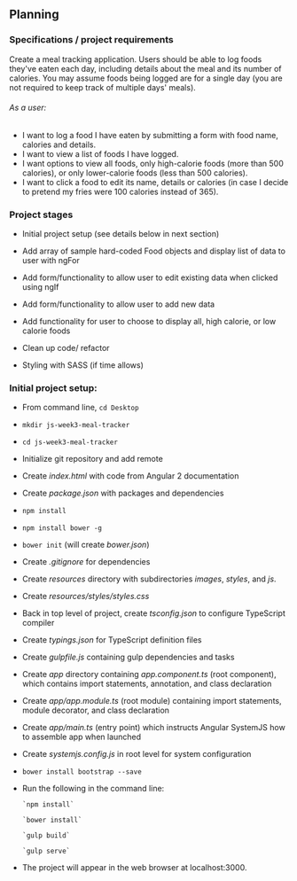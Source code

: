 ## Planning

### Specifications / project requirements

Create a meal tracking application. Users should be able to log foods they've eaten each day, including details about the meal and its number of calories. You may assume foods being logged are for a single day (you are not required to keep track of multiple days' meals).

###### As a user:
* I want to log a food I have eaten by submitting a form with food name, calories and details.
* I want to view a list of foods I have logged.
* I want options to view all foods, only high-calorie foods (more than 500 calories), or only lower-calorie foods (less than 500 calories).
* I want to click a food to edit its name, details or calories (in case I decide to pretend my fries were 100 calories instead of 365).


### Project stages

* Initial project setup (see details below in next section)

* Add array of sample hard-coded Food objects and display list of data to user with ngFor

* Add form/functionality to allow user to edit existing data when clicked using ngIf

* Add form/functionality to allow user to add new data

* Add functionality for user to choose to display all, high calorie, or low calorie foods

* Clean up code/ refactor

* Styling with SASS (if time allows)


###  Initial project setup:

* From command line, `cd Desktop`

* `mkdir js-week3-meal-tracker`

* `cd js-week3-meal-tracker`

* Initialize git repository and add remote

* Create _index.html_ with code from Angular 2 documentation

* Create _package.json_ with packages and dependencies

* `npm install`

* `npm install bower -g`

* `bower init` (will create _bower.json_)

* Create _.gitignore_ for dependencies

* Create _resources_ directory with subdirectories _images_, _styles_, and _js_.

* Create _resources/styles/styles.css_

* Back in top level of project, create _tsconfig.json_ to configure TypeScript compiler

* Create _typings.json_ for TypeScript definition files

* Create _gulpfile.js_ containing gulp dependencies and tasks

* Create _app_ directory containing _app.component.ts_ (root component), which contains import statements, annotation, and class declaration

* Create _app/app.module.ts_ (root module) containing import statements, module decorator, and class declaration

* Create _app/main.ts_ (entry point) which instructs Angular SystemJS how to assemble app when launched

* Create _systemjs.config.js_ in root level for system configuration

* `bower install bootstrap --save`

* Run the following in the command line:

      `npm install`

      `bower install`

      `gulp build`

      `gulp serve`

* The project will appear in the web browser at localhost:3000.
